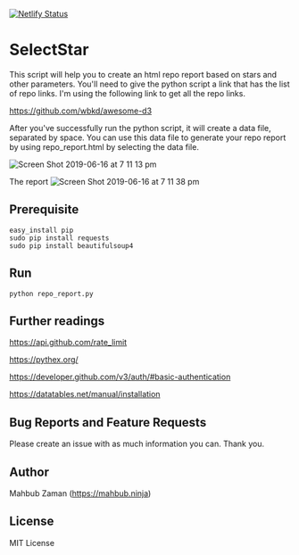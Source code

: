 [![Netlify Status](https://api.netlify.com/api/v1/badges/85d320bc-6ba7-473a-a155-5c9f7fb73a1f/deploy-status)](https://app.netlify.com/sites/charting/deploys)

# SelectStar

This script will help you to create an html repo report based on stars and other parameters.
You'll need to give the python script a link that has the list of repo links.
I'm using the following link to get all the repo links.

https://github.com/wbkd/awesome-d3

After you've successfully run the python script, it will create a data file, separated by space.
You can use this data file to generate your repo report by using repo_report.html by selecting the data file.

![Screen Shot 2019-06-16 at 7 11 13 pm](https://user-images.githubusercontent.com/1612112/59562028-a4f58e00-906a-11e9-881e-4df13b415ef9.png)

The report
![Screen Shot 2019-06-16 at 7 11 38 pm](https://user-images.githubusercontent.com/1612112/59562031-aaeb6f00-906a-11e9-93ad-4e01387aa559.png)


## Prerequisite

```
easy_install pip
sudo pip install requests
sudo pip install beautifulsoup4
```

## Run

```
python repo_report.py
```

## Further readings
https://api.github.com/rate_limit

https://pythex.org/

https://developer.github.com/v3/auth/#basic-authentication

https://datatables.net/manual/installation


## Bug Reports and Feature Requests
Please create an issue with as much information you can. Thank you.

## Author

Mahbub Zaman (https://mahbub.ninja)

## License

MIT License
